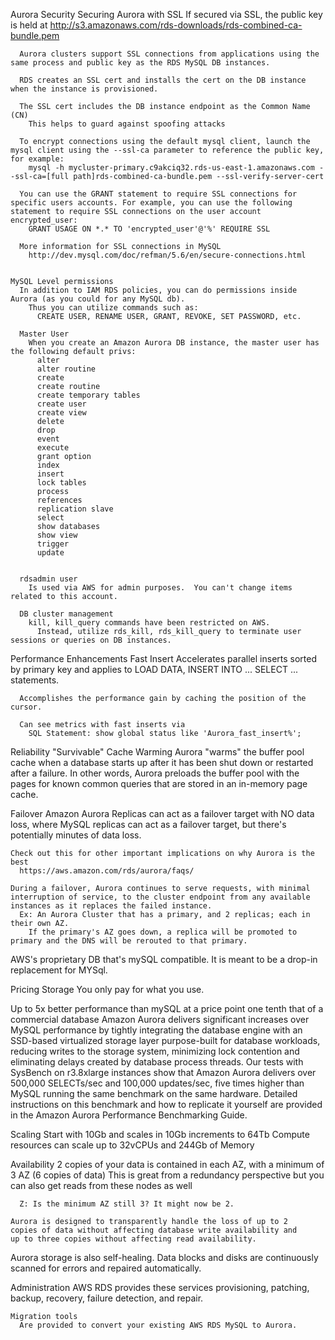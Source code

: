 


Aurora
  Security
    Securing Aurora with SSL
      If secured via SSL, the public key is held at
      http://s3.amazonaws.com/rds-downloads/rds-combined-ca-bundle.pem
      
      Aurora clusters support SSL connections from applications using the same process and public key as the RDS MySQL DB instances.

      RDS creates an SSL cert and installs the cert on the DB instance when the instance is provisioned.

      The SSL cert includes the DB instance endpoint as the Common Name (CN)
        This helps to guard against spoofing attacks

      To encrypt connections using the default mysql client, launch the mysql client using the --ssl-ca parameter to reference the public key, for example:
        mysql -h mycluster-primary.c9akciq32.rds-us-east-1.amazonaws.com --ssl-ca=[full path]rds-combined-ca-bundle.pem --ssl-verify-server-cert

      You can use the GRANT statement to require SSL connections for specific users accounts. For example, you can use the following statement to require SSL connections on the user account encrypted_user:
        GRANT USAGE ON *.* TO 'encrypted_user'@'%' REQUIRE SSL

      More information for SSL connections in MySQL
        http://dev.mysql.com/doc/refman/5.6/en/secure-connections.html


    MySQL Level permissions
      In addition to IAM RDS policies, you can do permissions inside Aurora (as you could for any MySQL db).
        Thus you can utilize commands such as:
          CREATE USER, RENAME USER, GRANT, REVOKE, SET PASSWORD, etc.

      Master User
        When you create an Amazon Aurora DB instance, the master user has the following default privs:
          alter
          alter routine
          create
          create routine
          create temporary tables
          create user
          create view
          delete
          drop
          event
          execute
          grant option
          index
          insert
          lock tables
          process
          references
          replication slave
          select
          show databases
          show view
          trigger
          update

      
      rdsadmin user
        Is used via AWS for admin purposes.  You can't change items related to this account.

      DB cluster management
        kill, kill_query commands have been restricted on AWS.
          Instead, utilize rds_kill, rds_kill_query to terminate user sessions or queries on DB instances.




  Performance Enhancements
    Fast Insert
      Accelerates parallel inserts sorted by primary key and applies to LOAD DATA, INSERT INTO ... SELECT ... statements.

      Accomplishes the performance gain by caching the position of the cursor.

      Can see metrics with fast inserts via
        SQL Statement: show global status like 'Aurora_fast_insert%'; 


  Reliability
    "Survivable" Cache Warming
      Aurora "warms" the buffer pool cache when a database starts up after it has been shut down or restarted after a failure.
        In other words, Aurora preloads the buffer pool with the pages for known common queries that are stored in an in-memory page cache.
  
  Failover
    Amazon Aurora Replicas can act as a failover target with NO data loss, where MySQL replicas can act as a failover target, but there's potentially minutes of data loss.

    Check out this for other important implications on why Aurora is the best
      https://aws.amazon.com/rds/aurora/faqs/
      
    During a failover, Aurora continues to serve requests, with minimal interruption of service, to the cluster endpoint from any available instances as it replaces the failed instance.
      Ex: An Aurora Cluster that has a primary, and 2 replicas; each in their own AZ.
        If the primary's AZ goes down, a replica will be promoted to primary and the DNS will be rerouted to that primary.

  AWS's proprietary DB that's mySQL compatible.  It is meant to be a drop-in replacement for MYSql.

  Pricing
    Storage
      You only pay for what you use.

  Up to 5x better performance than mySQL at a price point one tenth
  that of a commercial database
    Amazon Aurora delivers significant increases over MySQL performance by tightly integrating the database engine with an SSD-based virtualized storage layer purpose-built for database workloads, reducing writes to the storage system, minimizing lock contention and eliminating delays created by database process threads. Our tests with SysBench on r3.8xlarge instances show that Amazon Aurora delivers over 500,000 SELECTs/sec and 100,000 updates/sec, five times higher than MySQL running the same benchmark on the same hardware. Detailed instructions on this benchmark and how to replicate it yourself are provided in the Amazon Aurora Performance Benchmarking Guide.

  Scaling
    Start with 10Gb and scales in 10Gb increments to 64Tb
    Compute resources can scale up to 32vCPUs and 244Gb of Memory

  Availability
    2 copies of your data is contained in each AZ, with a minimum
    of 3 AZ (6 copies of data)
      This is great from a redundancy perspective but you can
      also get reads from these nodes as well

      Z: Is the minimum AZ still 3? It might now be 2.

    Aurora is designed to transparently handle the loss of up to 2
    copies of data without affecting database write availability and
    up to three copies without affecting read availability.

  Aurora storage is also self-healing. Data blocks and disks are continuously scanned for errors and repaired automatically.

  Administration
    AWS RDS provides these services
      provisioning, patching, backup, recovery, failure detection, and repair.

    Migration tools
      Are provided to convert your existing AWS RDS MySQL to Aurora.

    
